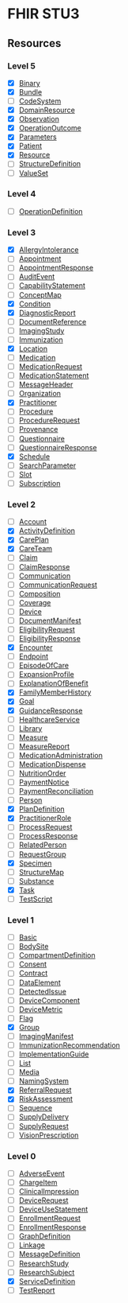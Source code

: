 # FHIR STU3

## Resources

### Level 5

- [x] [Binary](http://hl7.org/fhir/STU3/binary.html)
- [x] [Bundle](http://hl7.org/fhir/STU3/bundle.html)
- [ ] [CodeSystem](http://hl7.org/fhir/STU3/codesystem.html)
- [x] [DomainResource](http://hl7.org/fhir/STU3/domainresource.html)
- [x] [Observation](http://hl7.org/fhir/STU3/observation.html)
- [x] [OperationOutcome](http://hl7.org/fhir/STU3/operationoutcome.html)
- [x] [Parameters](http://hl7.org/fhir/STU3/parameters.html)
- [x] [Patient](http://hl7.org/fhir/STU3/patient.html)
- [x] [Resource](http://hl7.org/fhir/STU3/resource.html)
- [ ] [StructureDefinition](http://hl7.org/fhir/STU3/structuredefinition.html)
- [ ] [ValueSet](http://hl7.org/fhir/STU3/valueset.html)

### Level 4

- [ ] [OperationDefinition](http://hl7.org/fhir/STU3/operationdefinition.html)

### Level 3

- [x] [AllergyIntolerance](http://hl7.org/fhir/STU3/allergyintolerance.html)
- [ ] [Appointment](http://hl7.org/fhir/STU3/appointment.html)
- [ ] [AppointmentResponse](http://hl7.org/fhir/STU3/appointmentresponse.html)
- [ ] [AuditEvent](http://hl7.org/fhir/STU3/auditevent.html)
- [ ] [CapabilityStatement](http://hl7.org/fhir/STU3/capabilitystatement.html)
- [ ] [ConceptMap](http://hl7.org/fhir/STU3/conceptmap.html)
- [x] [Condition](http://hl7.org/fhir/STU3/condition.html)
- [x] [DiagnosticReport](http://hl7.org/fhir/STU3/diagnosticreport.html)
- [ ] [DocumentReference](http://hl7.org/fhir/STU3/documentreference.html)
- [ ] [ImagingStudy](http://hl7.org/fhir/STU3/imagingstudy.html)
- [ ] [Immunization](http://hl7.org/fhir/STU3/immunization.html)
- [x] [Location](http://hl7.org/fhir/STU3/location.html)
- [ ] [Medication](http://hl7.org/fhir/STU3/medication.html)
- [ ] [MedicationRequest](http://hl7.org/fhir/STU3/medicationrequest.html)
- [ ] [MedicationStatement](http://hl7.org/fhir/STU3/medicationstatement.html)
- [ ] [MessageHeader](http://hl7.org/fhir/STU3/messageheader.html)
- [ ] [Organization](http://hl7.org/fhir/STU3/organization.html)
- [x] [Practitioner](http://hl7.org/fhir/STU3/practitioner.html)
- [ ] [Procedure](http://hl7.org/fhir/STU3/procedure.html)
- [ ] [ProcedureRequest](http://hl7.org/fhir/STU3/procedurerequest.html)
- [ ] [Provenance](http://hl7.org/fhir/STU3/provenance.html)
- [ ] [Questionnaire](http://hl7.org/fhir/STU3/questionnaire.html)
- [ ] [QuestionnaireResponse](http://hl7.org/fhir/STU3/questionnaireresponse.html)
- [x] [Schedule](http://hl7.org/fhir/STU3/schedule.html)
- [ ] [SearchParameter](http://hl7.org/fhir/STU3/searchparameter.html)
- [ ] [Slot](http://hl7.org/fhir/STU3/slot.html)
- [ ] [Subscription](http://hl7.org/fhir/STU3/subscription.html)

### Level 2

- [ ] [Account](http://hl7.org/fhir/STU3/account.html)
- [x] [ActivityDefinition](http://hl7.org/fhir/STU3/Activitydefinition.html)
- [x] [CarePlan](http://hl7.org/fhir/STU3/careplan.html)
- [x] [CareTeam](http://hl7.org/fhir/STU3/careteam.html)
- [ ] [Claim](http://hl7.org/fhir/STU3/claim.html)
- [ ] [ClaimResponse](http://hl7.org/fhir/STU3/claimresponse.html)
- [ ] [Communication](http://hl7.org/fhir/STU3/communication.html)
- [ ] [CommunicationRequest](http://hl7.org/fhir/STU3/communicationrequest.html)
- [ ] [Composition](http://hl7.org/fhir/STU3/composition.html)
- [ ] [Coverage](http://hl7.org/fhir/STU3/coverage.html)
- [ ] [Device](http://hl7.org/fhir/STU3/device.html)
- [ ] [DocumentManifest](http://hl7.org/fhir/STU3/documentmanifest.html)
- [ ] [EligibilityRequest](http://hl7.org/fhir/STU3/eligibilityrequest.html)
- [ ] [EligibilityResponse](http://hl7.org/fhir/STU3/eligibilityresponse.html)
- [x] [Encounter](http://hl7.org/fhir/STU3/encounter.html)
- [ ] [Endpoint](http://hl7.org/fhir/STU3/endpoint.html)
- [ ] [EpisodeOfCare](http://hl7.org/fhir/STU3/episodeofcare.html)
- [ ] [ExpansionProfile](http://hl7.org/fhir/STU3/expansionprofile.html)
- [ ] [ExplanationOfBenefit](http://hl7.org/fhir/STU3/explanationofbenefit.html)
- [x] [FamilyMemberHistory](http://hl7.org/fhir/STU3/familymemberhistory.html)
- [x] [Goal](http://hl7.org/fhir/STU3/goal.html)
- [x] [GuidanceResponse](http://hl7.org/fhir/STU3/guidanceresponse.html)
- [ ] [HealthcareService](http://hl7.org/fhir/STU3/healthcareservice.html)
- [ ] [Library](http://hl7.org/fhir/STU3/library.html)
- [ ] [Measure](http://hl7.org/fhir/STU3/measure.html)
- [ ] [MeasureReport](http://hl7.org/fhir/STU3/measurereport.html)
- [ ] [MedicationAdministration](http://hl7.org/fhir/STU3/medicationadministration.html)
- [ ] [MedicationDispense](http://hl7.org/fhir/STU3/medicationdispense.html)
- [ ] [NutritionOrder](http://hl7.org/fhir/STU3/nutritionorder.html)
- [ ] [PaymentNotice](http://hl7.org/fhir/STU3/paymentnotice.html)
- [ ] [PaymentReconciliation](http://hl7.org/fhir/STU3/paymentreconciliation.html)
- [ ] [Person](http://hl7.org/fhir/STU3/person.html)
- [x] [PlanDefinition](http://hl7.org/fhir/STU3/plandefinition.html)
- [x] [PractitionerRole](http://hl7.org/fhir/STU3/practitionerrole.html)
- [ ] [ProcessRequest](http://hl7.org/fhir/STU3/processrequest.html)
- [ ] [ProcessResponse](http://hl7.org/fhir/STU3/processresponse.html)
- [ ] [RelatedPerson](http://hl7.org/fhir/STU3/relatedperson.html)
- [ ] [RequestGroup](http://hl7.org/fhir/STU3/requestgroup.html)
- [x] [Specimen](http://hl7.org/fhir/STU3/specimen.html)
- [ ] [StructureMap](http://hl7.org/fhir/STU3/structuremap.html)
- [ ] [Substance](http://hl7.org/fhir/STU3/substance.html)
- [x] [Task](http://hl7.org/fhir/STU3/task.html)
- [ ] [TestScript](http://hl7.org/fhir/STU3/testscript.html)

### Level 1

- [ ] [Basic](http://hl7.org/fhir/STU3/basic.html)
- [ ] [BodySite](http://hl7.org/fhir/STU3/bodysite.html)
- [ ] [CompartmentDefinition](http://hl7.org/fhir/STU3/compartmentdefinition.html)
- [ ] [Consent](http://hl7.org/fhir/STU3/consent.html)
- [ ] [Contract](http://hl7.org/fhir/STU3/contract.html)
- [ ] [DataElement](http://hl7.org/fhir/STU3/dataelement.html)
- [ ] [DetectedIssue](http://hl7.org/fhir/STU3/detectedissue.html)
- [ ] [DeviceComponent](http://hl7.org/fhir/STU3/devicecomponent.html)
- [ ] [DeviceMetric](http://hl7.org/fhir/STU3/devicemetric.html)
- [ ] [Flag](http://hl7.org/fhir/STU3/flag.html)
- [x] [Group](http://hl7.org/fhir/STU3/group.html)
- [ ] [ImagingManifest](http://hl7.org/fhir/STU3/imagingmanifest.html)
- [ ] [ImmunizationRecommendation](http://hl7.org/fhir/STU3/immunizationrecommendation.html)
- [ ] [ImplementationGuide](http://hl7.org/fhir/STU3/implementationguide.html)
- [ ] [List](http://hl7.org/fhir/STU3/list.html)
- [ ] [Media](http://hl7.org/fhir/STU3/media.html)
- [ ] [NamingSystem](http://hl7.org/fhir/STU3/namingsystem.html)
- [x] [ReferralRequest](http://hl7.org/fhir/STU3/referralrequest.html)
- [x] [RiskAssessment](http://hl7.org/fhir/STU3/riskassessment.html)
- [ ] [Sequence](http://hl7.org/fhir/STU3/sequence.html)
- [ ] [SupplyDelivery](http://hl7.org/fhir/STU3/supplydelivery.html)
- [ ] [SupplyRequest](http://hl7.org/fhir/STU3/supplyrequest.html)
- [ ] [VisionPrescription](http://hl7.org/fhir/STU3/visionprescription.html)

### Level 0

- [ ] [AdverseEvent](http://hl7.org/fhir/STU3/adverseevent.html)
- [ ] [ChargeItem](http://hl7.org/fhir/STU3/chargeitem.html)
- [ ] [ClinicalImpression](http://hl7.org/fhir/STU3/clinicalimpression.html)
- [ ] [DeviceRequest](http://hl7.org/fhir/STU3/devicerequest.html)
- [ ] [DeviceUseStatement](http://hl7.org/fhir/STU3/deviceusestatement.html)
- [ ] [EnrollmentRequest](http://hl7.org/fhir/STU3/enrollmentrequest.html)
- [ ] [EnrollmentResponse](http://hl7.org/fhir/STU3/enrollmentresponse.html)
- [ ] [GraphDefinition](http://hl7.org/fhir/STU3/graphdefinition.html)
- [ ] [Linkage](http://hl7.org/fhir/STU3/linkage.html)
- [ ] [MessageDefinition](http://hl7.org/fhir/STU3/messagedefinition.html)
- [ ] [ResearchStudy](http://hl7.org/fhir/STU3/researchstudy.html)
- [ ] [ResearchSubject](http://hl7.org/fhir/STU3/researchsubject.html)
- [x] [ServiceDefinition](http://hl7.org/fhir/STU3/servicedefinition.html)
- [ ] [TestReport](http://hl7.org/fhir/STU3/testreport.html)
